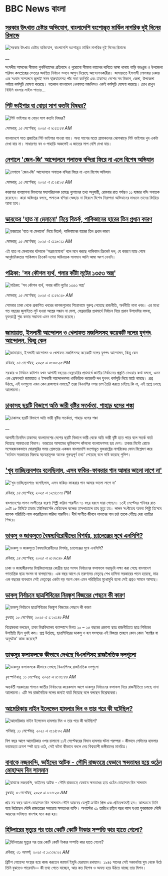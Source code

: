 # BBC News বাংলা## [সরকার উৎখাত চেষ্টার অভিযোগ, বাংলাদেশি বংশোদ্ভূত মার্কিন নাগরিক দুই দিনের রিমান্ডে](https://www.bbc.co.uk/bengali/live/czew1epkprzt?at_medium=RSS&at_campaign=rss?at_campaign=githubrss)![সরকার উৎখাত চেষ্টার অভিযোগ, বাংলাদেশি বংশোদ্ভূত মার্কিন নাগরিক দুই দিনের রিমান্ডে](https://ichef.bbci.co.uk/ace/standard/240/cpsprodpb/90cd/live/b2b7b030-9235-11f0-84c8-99de564f0440.jpg)__সংসদীয় আসনের সীমানা  পুনর্বিন্যাসের প্রতিবাদে ও পুরোনো সীমানা বহালের দাবিতে ভাঙ্গা থানায় গাড়ি ভাঙচুর ও উপজেলা পরিষদ কমপ্লেক্সের ভেতরে অবস্থিত নির্বাচন ভবনে আগুন দিয়েছে আন্দোলনকারীরা। জামায়াতে ইসলামী সোমবার ঢাকায় এক সংবাদ সম্মেলনে জুলাই সনদ বা্স্তবায়নসহ পাঁচ দফা কর্মসূচি এবং ঢাকাসহ দেশের সব বিভাগ, জেলা, উপজেলা পর্যায়ে কর্মসূচি ঘোষণা করেছে। গতকাল বাংলাদেশ খেলাফত মজলিসও একই কর্মসূচি ঘোষণা করেছে। চোখ রাখুন বিবিসি বাংলার লাইভ পাতায়...## [পিট ভাইপার বা বোড়া সাপ কতটা বিষধর?](https://www.bbc.com/bengali/articles/c7875g653d8o?at_medium=RSS&at_campaign=rss?at_campaign=githubrss)![পিট ভাইপার বা বোড়া সাপ কতটা বিষধর?](https://ichef.bbci.co.uk/ace/ws/240/cpsprodpb/f0c2/live/bd62c510-2ccd-11f0-8ff1-59f5dcf8e9f5.jpg)_সোমবার, ১৫ সেপ্টেম্বর, ২০২৫ এ ৯:৫১:৫৪ AM_বাংলাদেশে সাত প্রজাতির পিট ভাইপার পাওয়া যায়। অন্য সাপের মতো গ্রামাঞ্চলের ঝোপঝাড়ে পিট ভাইপার খুব একটা দেখা যায় না। সাধারণত বন ও পাহাড়ি অঞ্চলেই এ জাতের সাপ বেশি দেখা যায়।## [নেপালে 'জেন-জি' আন্দোলনে পলাতক বন্দিরা ফিরে না এলে বিশেষ  অভিযান](https://www.bbc.com/bengali/articles/c4g2910rrm4o?at_medium=RSS&at_campaign=rss?at_campaign=githubrss)![নেপালে 'জেন-জি' আন্দোলনে পলাতক বন্দিরা ফিরে না এলে বিশেষ  অভিযান](https://ichef.bbci.co.uk/ace/ws/240/cpsprodpb/bf03/live/d6527fe0-91e3-11f0-9cf6-cbf3e73ce2b9.jpg)_সোমবার, ১৫ সেপ্টেম্বর, ২০২৫ এ ৫:২৪:০৫ AM_কারাগার ব্যবস্থাপনা বিভাগের মহাপরিচালক চমেন্দ্র ন্যুপানের তথ্য অনুযায়ী, রোববার রাত পর্যন্তও ১১ হাজার বন্দি পলাতক রয়েছেন। কারা অধিদপ্তর বলছে, পলাতক বন্দিরা স্বেচ্ছায় না ফিরলে বিশেষ নিরাপত্তা অভিযানের মাধ্যমে তাদের ফিরিয়ে আনা হবে।## [ভারতের 'হাত না মেলানো' নিয়ে বিতর্ক, পাকিস্তানের হারের তিন প্রধান কারণ](https://www.bbc.com/bengali/articles/cd9ylpgjjvvo?at_medium=RSS&at_campaign=rss?at_campaign=githubrss)![ভারতের 'হাত না মেলানো' নিয়ে বিতর্ক, পাকিস্তানের হারের তিন প্রধান কারণ](https://ichef.bbci.co.uk/ace/ws/240/cpsprodpb/222b/live/7ec867e0-91b0-11f0-b391-6936825093bd.jpg)_সোমবার, ১৫ সেপ্টেম্বর, ২০২৫ এ ৩:১৮:২১ AM_এই হাত না মেলানোর ঘটনাকে 'অগ্রহণযোগ্য' বলে মনে করছে পাকিস্তান ক্রিকেট দল, যে কারণে ম্যাচ শেষে আনুষ্ঠানিকতায় পাকিস্তান ক্রিকেট দলের অধিনায়ক সালমান আলি আঘা অংশ নেননি।## [পত্রিকা: 'সব কৌশল ব্যর্থ, গলার কাঁটা লুটের ১৩৫৩ অস্ত্র'](https://www.bbc.com/bengali/articles/cy8rezpxy7xo?at_medium=RSS&at_campaign=rss?at_campaign=githubrss)![পত্রিকা: 'সব কৌশল ব্যর্থ, গলার কাঁটা লুটের ১৩৫৩ অস্ত্র'](https://ichef.bbci.co.uk/ace/ws/240/cpsprodpb/61d8/live/26d41ac0-91dd-11f0-b134-73557600a963.jpg)_সোমবার, ১৫ সেপ্টেম্বর, ২০২৫ এ ২:৫৯:২৮ AM_সোমবার ঢাকা থেকে প্রকাশিত খবরের কাগজগুলোর শিরোনামে গুরুত্ব পেয়েছে রাজনীতি, অর্থনীতি নানা খবর। এর মধ্যে গত বছরের জুলাইতে লুট হওয়া অস্ত্রের সন্ধান না মেলা, ফেব্রুয়ারির প্রথমার্ধে নির্বাচন নিয়ে প্রধান উপদেষ্টার বক্তব্য, যুক্তরাষ্ট্রে শুল্ক কমার সম্ভাবনা এমন নানা বিষয় রয়েছে।## [জামায়াত, ইসলামী আন্দোলন ও খেলাফত মজলিসসহ কয়েকটি দলের যুগপৎ আন্দোলন, কিন্তু কেন](https://www.bbc.com/bengali/articles/cpvlrkndyy4o?at_medium=RSS&at_campaign=rss?at_campaign=githubrss)![জামায়াত, ইসলামী আন্দোলন ও খেলাফত মজলিসসহ কয়েকটি দলের যুগপৎ আন্দোলন, কিন্তু কেন](https://ichef.bbci.co.uk/ace/standard/240/cpsprodpb/a7c3/live/13f80c70-9180-11f0-b391-6936825093bd.jpg)_রবিবার, ১৪ সেপ্টেম্বর, ২০২৫ এ ৩:৩০:২৫ PM_সরকার ও নির্বাচন কমিশন যখন আগামী বছরের ফেব্রুয়ারির প্রথমার্ধে জাতীয় নির্বাচনের প্রস্তুতি নেওয়ার কথা বলছে, এমন এক প্রেক্ষাপটে জামায়াত ও ইসলামী আন্দোলনসহ ধর্মভিত্তিক কয়েকটি দল যুগপৎ কর্মসূচি নিয়ে মাঠে নামছে। প্রশ্ন উঠছে, এই দলগুলো এখন কেন রাজপথে নামছে?  তারা বিএনপির ওপর চাপ তৈরি করতে চাইছে কি না, এই প্রশ্নে চলছে আলোচনা।## [ঢাকাসহ ছয়টি বিভাগে অতি ভারী বৃষ্টির সতর্কতা, পাহাড় ধসের শঙ্কা](https://www.bbc.co.uk/bengali/live/cp8jk62m8ekt?at_medium=RSS&at_campaign=rss?at_campaign=githubrss)![ঢাকাসহ ছয়টি বিভাগে অতি ভারী বৃষ্টির সতর্কতা, পাহাড় ধসের শঙ্কা](https://ichef.bbci.co.uk/ace/standard/240/cpsprodpb/eacf/live/e09a7f90-9178-11f0-84c8-99de564f0440.jpg)__আগামী তিনদিন ঢাকাসহ বাংলাদেশের দেশের ছয়টি বিভাগে ভারী থেকে অতি ভারী বৃষ্টি হতে পারে বলে সতর্ক বার্তা দিয়েছে আবহাওয়া বিভাগ। ভারতের আসামের ভূমিকম্পে কাঁপলো বাংলাদেশসহ ছয় দেশ। ঢাকার মিন্টো রোডে সন্দেহজনকভাবে ঘোরাঘুরির সময় গ্রেফতার একজন বাংলাদেশি বংশোদ্ভূত যুক্তরাষ্ট্রের নাগরিকের ফোন বিশ্লেষণ করে 'বর্তমান সরকারের বিরুদ্ধে ষড়যন্ত্রমূলক অনেক গুরুত্বপূর্ণ তথ্য' পেয়েছে বলে দাবি করেছে পুলিশ।## ['খুব তাচ্ছিল্যবশতঃ বলেছিলাম, এসব ফকির-ফাকরার গান আমার ভালো লাগে না'](https://www.bbc.com/bengali/articles/c0m49x18jygo?at_medium=RSS&at_campaign=rss?at_campaign=githubrss)!['খুব তাচ্ছিল্যবশতঃ বলেছিলাম, এসব ফকির-ফাকরার গান আমার ভালো লাগে না'](https://ichef.bbci.co.uk/ace/ws/240/cpsprodpb/a133/live/2055cd20-915f-11f0-b391-6936825093bd.jpg)_রবিবার, ১৪ সেপ্টেম্বর, ২০২৫ এ ১২:৪১:৩১ PM_বাংলাদেশের লালন সংগীতের বরেণ্য শিল্পী ফরিদা পারভীন ৭১ বছর বয়সে মারা গেছেন। ১৩ই সেপ্টেম্বর শনিবার রাত ১০টা ১৫ মিনিটে ঢাকার ইউনিভার্সেল মেডিকেল কলেজ হাসপাতালে তার মৃত্যু হয়। লালন সংগীতের অনন্য শিল্পী হিসেবে ব্যাপক পরিচিতি লাভ করেছিলেন ফরিদা পারভীন। দীর্ঘ সংগীত জীবনে লালনের গান চর্চা তাকে পৌঁছে দেয় খ্যাতির শিখরে।## [ডাকসু ও জাকসুতে বৈষম্যবিরোধীদের বিপর্যয়, চ্যালেঞ্জের মুখে এনসিপি?](https://www.bbc.com/bengali/articles/czxw4lq0r4go?at_medium=RSS&at_campaign=rss?at_campaign=githubrss)![ডাকসু ও জাকসুতে বৈষম্যবিরোধীদের বিপর্যয়, চ্যালেঞ্জের মুখে এনসিপি?](https://ichef.bbci.co.uk/ace/ws/240/cpsprodpb/02dd/live/cd330220-90c3-11f0-9cf6-cbf3e73ce2b9.jpg)_রবিবার, ১৪ সেপ্টেম্বর, ২০২৫ এ ৬:৩৬:৪৮ AM_ঢাকা ও জাহাঙ্গীরনগর বিশ্ববিদ্যালয়ের কেন্দ্রীয় ছাত্র সংসদ নির্বাচনের ফলাফলে ভরাডুবি লক্ষ্য করা গেছে বাংলাদেশ গণতান্ত্রিক ছাত্র সংসদ বা বাগছাসের। এক বছর আগে যে তরুণদের নেতৃত্বে শেখ হাসিনা সরকারের পতন হয়েছে, মাত্র এক বছরের ব্যবধানে সেই নেতৃত্বের একটা বড় অংশ কেন এমন পরিস্থিতির মুখোমুখি হলো সেই প্রশ্নও সামনে আসছে।## [ডাকসু নির্বাচনে ছাত্রশিবিরের নিরঙ্কুশ বিজয়ের পেছনে কী কারণ](https://www.bbc.com/bengali/articles/cvgvemy3dk2o?at_medium=RSS&at_campaign=rss?at_campaign=githubrss)![ডাকসু নির্বাচনে ছাত্রশিবিরের নিরঙ্কুশ বিজয়ের পেছনে কী কারণ](https://ichef.bbci.co.uk/ace/ws/240/cpsprodpb/33bf/live/0c9c2420-8e51-11f0-b199-41ee52afc86b.jpg)_বুধবার, ১০ সেপ্টেম্বর, ২০২৫ এ ২:২৩:৪৫ PM_বিশ্লেষকরা বলছেন, ঢাকা বিশ্ববিদ্যালয় ক্যাম্পাসে বিগত ২০ – ২৫ বছরের প্রকাশ্য ছাত্র রাজনীতিতে ছাত্র শিবিরের উপস্থিতি ছিল খুবই কম। প্রশ্ন উঠেছে, ছাত্রশিবিরের ডাকসু ও হল সংসদের এই বিজয়ে তাহলে কোন কোন 'ফ্যাক্টর বা অনুঘটক' কাজ করেছে?## [ডাকসুর ফলাফলকে কীভাবে দেখছে বিএনপিসহ রাজনৈতিক দলগুলো](https://www.bbc.com/bengali/articles/c3rvw8rq0dzo?at_medium=RSS&at_campaign=rss?at_campaign=githubrss)![ডাকসুর ফলাফলকে কীভাবে দেখছে বিএনপিসহ রাজনৈতিক দলগুলো](https://ichef.bbci.co.uk/ace/ws/240/cpsprodpb/a5ef/live/3e1521d0-8ec1-11f0-8f12-7303442ee564.jpg)_বৃহস্পতিবার, ১১ সেপ্টেম্বর, ২০২৫ এ ৪:৩১:৫৪ AM_অন্তর্বর্তী সরকারের শাসনে জাতীয় নির্বাচনের কয়েকমাস আগে ডাকসুর নির্বাচনের ফলাফল নিয়ে রাজনীতিতে চলছে নানা আলোচনা। এটি সব রাজনৈতিক দলের জন্যই বার্তা দিয়েছে বলে বলছেন বিশ্লেষকেরা।## [আমেরিকায় নাইন ইলেভেন হামলার দিন ও তার পরে কী ঘটেছিল?](https://www.bbc.com/bengali/news-58102468?at_medium=RSS&at_campaign=rss?at_campaign=githubrss)![আমেরিকায় নাইন ইলেভেন হামলার দিন ও তার পরে কী ঘটেছিল?](https://ichef.bbci.co.uk/ace/standard/240/cpsprodpb/2FDA/production/_119705221_twintowers.jpg)_শনিবার, ১১ সেপ্টেম্বর, ২০২১ এ ৩:১৪:৩২ AM_বিশ বছর আগে আমেরিকার ওপর চালানো ১১ই সেপ্টেম্বরের বিমান হামলার ঘটনা পরম্পরা - কীভাবে সেদিনের হামলার ভয়াবহতা ক্রমশ স্পষ্ট হয়ে ওঠে, সেই ঘটনা কীভাবে বদলে দেয় বিশ্বব্যাপী জঙ্গীবাদের মানচিত্র।## [বাবাকে নজরবন্দি, ভাইদের আটক - সৌদি রাজতন্ত্রে যেভাবে ক্ষমতাধর হয়ে ওঠেন মোহাম্মদ বিন সালমান](https://www.bbc.com/bengali/articles/c1mpmx9dvrgo?at_medium=RSS&at_campaign=rss?at_campaign=githubrss)![বাবাকে নজরবন্দি, ভাইদের আটক - সৌদি রাজতন্ত্রে যেভাবে ক্ষমতাধর হয়ে ওঠেন মোহাম্মদ বিন সালমান](https://ichef.bbci.co.uk/ace/ws/240/cpsprodpb/8900/live/9e7b92f0-87e3-11f0-84c8-99de564f0440.jpg)_বুধবার, ৩ সেপ্টেম্বর, ২০২৫ এ ১:১৭:২৬ AM_প্রায় নয় বছর আগে মোহাম্মদ বিন সালমান সৌদি আরবের ডেপুটি ক্রাউন প্রিন্স এবং প্রতিরক্ষামন্ত্রী হন। কালক্রমে তিনি হয়ে উঠেছেন সৌদি রাজতন্ত্রের সবচেয়ে ক্ষমতাধর ব্যক্তি। অগাস্টের ৩১ তারিখে চল্লিশ বছর বয়স হওয়া যুবরাজকে সৌদি আরবের ভবিষ্যত বাদশাহ মনে করা হয়।## [হিটলারের মৃত্যুর পর তার কোটি কোটি টাকার সম্পত্তি কার হাতে গেলো?](https://www.bbc.com/bengali/articles/c15lj45vwlwo?at_medium=RSS&at_campaign=rss?at_campaign=githubrss)![হিটলারের মৃত্যুর পর তার কোটি কোটি টাকার সম্পত্তি কার হাতে গেলো?](https://ichef.bbci.co.uk/ace/ws/240/cpsprodpb/af67/live/b78d09b0-84c6-11f0-84c8-99de564f0440.jpg)_রবিবার, ৩১ আগস্ট, ২০২৫ এ ১০:৩৯:২২ AM_ব্রিটিশ গোয়েন্দা সংস্থার হয়ে কাজ করতেন জামার্ন ইহুদি হেরম্যান রথম্যান। ১৯৪৫ সালের সেই সকালটায় ঘুম থেকে উঠে তিনি বুঝতেও পারেননি–– কী তথ্য পেতে যাচ্ছেন, আর কত বিশেষ ও অনন্য হয়ে উঠতে যাচ্ছে তার মিশন।